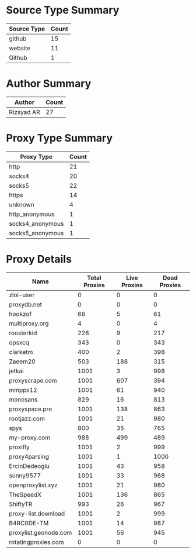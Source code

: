 # Source Type Summary

| Source Type | Count |
|-------------|-------|
| github | 15 |
| website | 11 |
| Github | 1 |


# Author Summary

| Author | Count |
|--------|-------|
| Rizsyad AR | 27 |


# Proxy Type Summary

| Proxy Type | Count |
|------------|-------|
| http | 21 |
| socks4 | 20 |
| socks5 | 22 |
| https | 14 |
| unknown | 4 |
| http_anonymous | 1 |
| socks4_anonymous | 1 |
| socks5_anonymous | 1 |


# Proxy Details

| Name | Total Proxies | Live Proxies | Dead Proxies |
|------|---------------|--------------|---------------|
| zloi-user | 0 | 0 | 0 |
| proxydb.net | 0 | 0 | 0 |
| hookzof | 66 | 5 | 61 |
| multiproxy.org | 4 | 0 | 4 |
| roosterkid | 226 | 9 | 217 |
| opsxcq | 343 | 0 | 343 |
| clarketm | 400 | 2 | 398 |
| Zaeem20 | 503 | 188 | 315 |
| jetkai | 1001 | 3 | 998 |
| proxyscrape.com | 1001 | 607 | 394 |
| mmppx12 | 1001 | 61 | 940 |
| monosans | 829 | 16 | 813 |
| proxyspace.pro | 1001 | 138 | 863 |
| rootjazz.com | 1001 | 21 | 980 |
| spys | 800 | 35 | 765 |
| my-proxy.com | 988 | 499 | 489 |
| proxifly | 1001 | 2 | 999 |
| proxy4parsing | 1001 | 1 | 1000 |
| ErcinDedeoglu | 1001 | 43 | 958 |
| sunny9577 | 1001 | 33 | 968 |
| openproxylist.xyz | 1001 | 21 | 980 |
| TheSpeedX | 1001 | 136 | 865 |
| ShiftyTR | 993 | 26 | 967 |
| proxy-list.download | 1001 | 2 | 999 |
| B4RC0DE-TM | 1001 | 14 | 987 |
| proxylist.geonode.com | 1001 | 56 | 945 |
| rotatingproxies.com | 0 | 0 | 0 |
